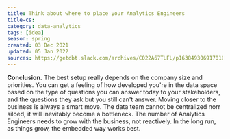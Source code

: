 ```yaml
---
title: Think about where to place your Analytics Engineers
title-cs: 
category: data-analytics
tags: [idea]
season: spring
created: 03 Dec 2021
updated: 05 Jan 2022
sources: https://getdbt.slack.com/archives/C022A67TLFL/p1638493069170100?thread_ts=1638481179.168700&cid=C022A67TLFL
---
```


**Conclusion.** The best setup really depends on the company size and priorities. You can get a feeling of how developed you're in the data space based on the type of questions you can answer today to your stakeholders, and the questions they ask but you still can't answer. Moving closer to the business is always a smart move. The data team cannot be centralized norr siloed, it will inevitably become a bottleneck. The number of Analytics Engineers needs to grow with the business, not reactively. In the long run, as things grow, the embedded way works best.